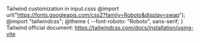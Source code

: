 Tailwind customization in input.csss
@import url("https://fonts.googleapis.com/css2?family=Roboto&display=swap");
@import "tailwindcss";
@theme {
  --font-roboto: "Roboto", sans-serif; 
}
Tailwind official document:
https://tailwindcss.com/docs/installation/using-vite
